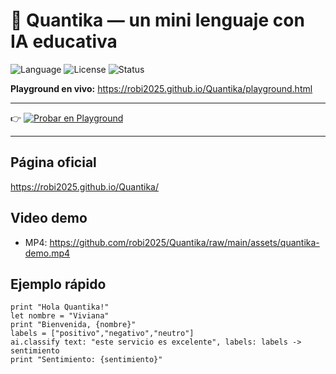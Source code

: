 # 🌌 Quantika — un mini lenguaje con IA educativa

![Language](https://img.shields.io/badge/language-Quantika-9A4DFF?style=for-the-badge&logo=github)
![License](https://img.shields.io/badge/license-MIT-green?style=for-the-badge)
![Status](https://img.shields.io/badge/status-experimental-orange?style=for-the-badge)

**Playground en vivo:** https://robi2025.github.io/Quantika/playground.html

---

👉 [![Probar en Playground](https://img.shields.io/badge/⚡_Probar_en_Playground-Quantika-9A4DFF?style=for-the-badge)](https://robi2025.github.io/Quantika/playground.html)

---

## Página oficial
https://robi2025.github.io/Quantika/

## Video demo
- MP4: https://github.com/robi2025/Quantika/raw/main/assets/quantika-demo.mp4

## Ejemplo rápido
```qk
print "Hola Quantika!"
let nombre = "Viviana"
print "Bienvenida, {nombre}"
labels = ["positivo","negativo","neutro"]
ai.classify text: "este servicio es excelente", labels: labels -> sentimiento
print "Sentimiento: {sentimiento}"
```
